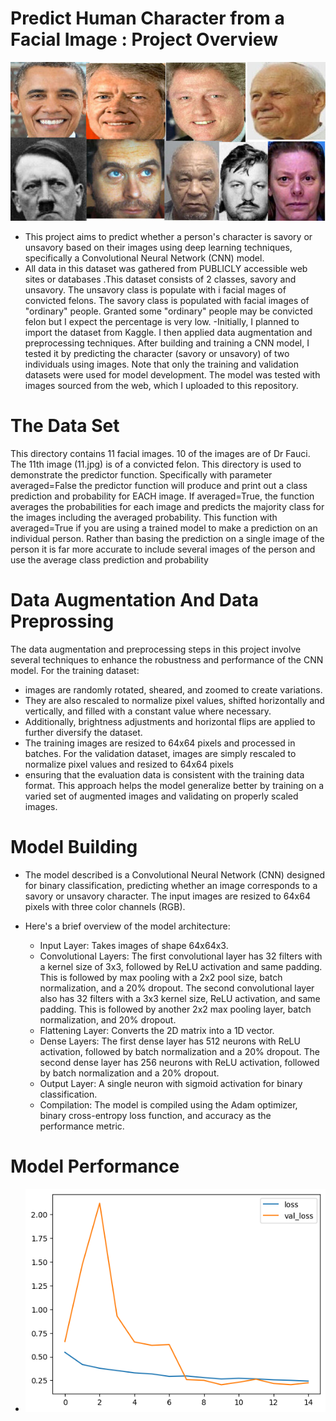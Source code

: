 # Predict Human Character from a Facial Image : Project Overview
   ![Image](https://github.com/germeengehad/Predict-Human-Character-from-a-Facial-Image/blob/main/dataset-cover.jpg)
- This project aims to predict whether a person's character is savory or unsavory based on their images using deep learning techniques, specifically a Convolutional Neural Network (CNN) model.
- All data in this dataset was gathered from PUBLICLY accessible web sites or databases .This dataset consists of 2 classes, savory and unsavory. The unsavory class is populate with i facial mages of convicted felons. The savory class is populated with facial images of "ordinary" people. Granted some "ordinary" people may be convicted felon but I expect the percentage is very low.
-Initially, I planned to import the dataset from Kaggle. I then applied data augmentation and preprocessing techniques. After building and training a CNN model, I tested it by predicting the character (savory or unsavory) of two individuals using images. Note that only the training and validation datasets were used for model development. The model was tested with images sourced from the web, which I uploaded to this repository.

# The Data Set
This directory contains 11 facial images. 10 of the images are of Dr Fauci. The 11th image (11.jpg) is of a convicted felon.
This directory is used to demonstrate the predictor function. Specifically with parameter averaged=False the predictor function will produce and print out a class prediction and probability for EACH image. If averaged=True, the function averages the probabilities for each image and predicts the majority class for the images including the averaged probability. This function with averaged=True if you are using a trained model to make a prediction on an individual person. Rather than basing the prediction on a single image of the person it is far more accurate to include several images of the person and use the average class prediction and probability

#  Data Augmentation And Data Preprossing
The data augmentation and preprocessing steps in this project involve several techniques to enhance the robustness and performance of the CNN model. For the training dataset: 
- images are randomly rotated, sheared, and zoomed to create variations.
-  They are also rescaled to normalize pixel values, shifted horizontally and vertically, and filled with a constant value where necessary.
-  Additionally, brightness adjustments and horizontal flips are applied to further diversify the dataset.
-   The training images are resized to 64x64 pixels and processed in batches. For the validation dataset, images are simply rescaled to normalize pixel values and resized to 64x64 pixels
- ensuring that the evaluation data is consistent with the training data format. This approach helps the model generalize better by training on a varied set of augmented images and validating on properly scaled images.


# Model Building
- The model described is a Convolutional Neural Network (CNN) designed for binary classification, predicting whether an image corresponds to a savory or unsavory character. The input images are resized to 64x64 pixels with three color channels (RGB).

- Here's a brief overview of the model architecture:

  - Input Layer: Takes images of shape 64x64x3.
  - Convolutional Layers:
The first convolutional layer has 32 filters with a kernel size of 3x3, followed by ReLU activation and same padding.
This is followed by max pooling with a 2x2 pool size, batch normalization, and a 20% dropout.
The second convolutional layer also has 32 filters with a 3x3 kernel size, ReLU activation, and same padding.
This is followed by another 2x2 max pooling layer, batch normalization, and 20% dropout.
  - Flattening Layer: Converts the 2D matrix into a 1D vector.
  - Dense Layers:
The first dense layer has 512 neurons with ReLU activation, followed by batch normalization and a 20% dropout.
The second dense layer has 256 neurons with ReLU activation, followed by batch normalization and a 20% dropout.
  - Output Layer: A single neuron with sigmoid activation for binary classification.
  - Compilation: The model is compiled using the Adam optimizer, binary cross-entropy loss function, and accuracy as the performance metric.

# Model Performance
-    ![Image](https://github.com/germeengehad/Predict-Human-Character-from-a-Facial-Image/blob/main/download%20(1).png)

  
